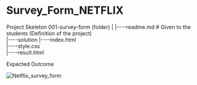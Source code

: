 # Survey_Form_NETFLIX

Project Skeleton
001-survey-form (folder)
|
|----readme.md         # Given to the students (Definition of the project)          
|----solution
        |----index.html  
        |----style.css   
        |----result.html
        
        
Expected Outcome

![Netflix_survey_form](https://user-images.githubusercontent.com/101864544/170862771-77ff76ba-9f11-4da5-877c-3c56f1591554.png)
